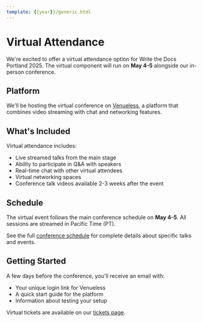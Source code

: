 ```yaml
---
template: {{year}}/generic.html
---
```


# Virtual Attendance

We're excited to offer a virtual attendance option for Write the Docs Portland 2025.
The virtual component will run on **May 4-5** alongside our in-person conference.

## Platform

We'll be hosting the virtual conference on [Venueless](https://venueless.org), 
a platform that combines video streaming with chat and networking features.

## What's Included

Virtual attendance includes:

* Live streamed talks from the main stage
* Ability to participate in Q&A with speakers
* Real-time chat with other virtual attendees
* Virtual networking spaces  
* Conference talk videos available 2-3 weeks after the event

## Schedule

The virtual event follows the main conference schedule on **May 4-5**. All sessions are streamed in Pacific Time (PT).

See the full [conference schedule](/conf/portland/2025/schedule/) for complete details about specific talks and events.

## Getting Started

A few days before the conference, you'll receive an email with:

* Your unique login link for Venueless
* A quick start guide for the platform
* Information about testing your setup

Virtual tickets are available on our [tickets page](/conf/portland/2025/tickets/).
